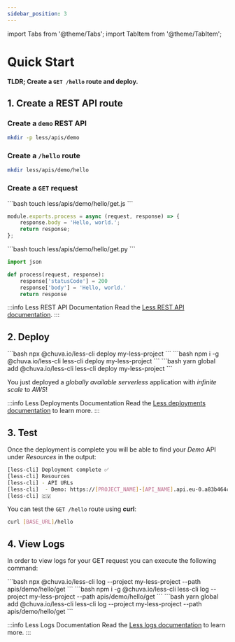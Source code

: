 ```yaml
---
sidebar_position: 3
---
```


import Tabs from '@theme/Tabs';
import TabItem from '@theme/TabItem';

# Quick Start

**TLDR; Create a `GET /hello` route and deploy.**

## 1. Create a REST API route
### Create a `demo` REST API
```bash
mkdir -p less/apis/demo
```

### Create a `/hello` route
```bash
mkdir less/apis/demo/hello
```

### Create a `GET` request
<Tabs groupId="programming-language" queryString="programming-language">
  
  <TabItem value="nodejs" label="Node.js">
  ```bash
  touch less/apis/demo/hello/get.js
  ```
  
  ```js title="less/apis/demo/hello/get.js" showLineNumbers
  module.exports.process = async (request, response) => {
      response.body = 'Hello, world.';
      return response;
  };
  ```
  </TabItem>

  <TabItem value="py" label="Python">
  ```bash
  touch less/apis/demo/hello/get.py
  ```

  ```py title="less/apis/demo/hello/get.py" showLineNumbers
  import json

  def process(request, response):
      response['statusCode'] = 200
      response['body'] = 'Hello, world.'
      return response
  ```
  </TabItem>
  
</Tabs>

:::info Less REST API Documentation
Read the [Less REST API documentation](/rest-apis).
:::


## 2. Deploy
<Tabs groupId="package-manager" queryString="package-manager">

  <TabItem value="npx" label="npx">
    ```bash
    npx @chuva.io/less-cli deploy my-less-project
    ```
  </TabItem>

  <TabItem value="npm" label="npm">
    ```bash
    npm i -g @chuva.io/less-cli
    less-cli deploy my-less-project
    ```
  </TabItem>

  <TabItem value="yarn" label="yarn">
    ```bash
    yarn global add @chuva.io/less-cli
    less-cli deploy my-less-project
    ```
  </TabItem>

</Tabs>

You just deployed a _globally available_ _serverless_ application with _infinite scale_ to _AWS_!

:::info Less Deployments Documentation
Read the [Less deployments documentation](/deploy) to learn more.
:::

## 3. Test

Once the deployment is complete you will be able to find your *Demo* API under *Resources* in the output:
```bash
[less-cli] Deployment complete ✅
[less-cli] Resources
[less-cli] - API URLs
[less-cli]  - Demo: https://[PROJECT_NAME]-[API_NAME].api.eu-0.a83b464c9.less.chuva.cv
[less-cli] 🇨🇻
```

You can test the `GET /hello` route using **curl**:
```bash
curl [BASE_URL]/hello
```

## 4. View Logs
In order to view logs for your GET request you can execute the following command:
<Tabs groupId="package-manager" queryString="package-manager">

  <TabItem value="npx" label="npx">
    ```bash
    npx @chuva.io/less-cli log --project my-less-project --path apis/demo/hello/get
    ```
  </TabItem>

  <TabItem value="npm" label="npm">
    ```bash
    npm i -g @chuva.io/less-cli
    less-cli log --project my-less-project --path apis/demo/hello/get
    ```
  </TabItem>

  <TabItem value="yarn" label="yarn">
    ```bash
    yarn global add @chuva.io/less-cli
    less-cli log --project my-less-project --path apis/demo/hello/get
    ```
  </TabItem>

</Tabs>

:::info Less Logs Documentation
Read the [Less logs documentation](/cli/function-logs) to learn more.
:::
